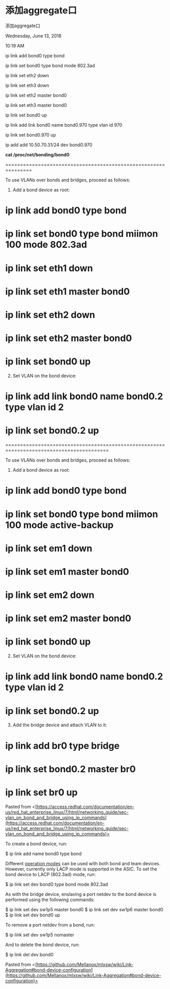 # 添加aggregate口

添加aggregate口

Wednesday, June 13, 2018

10:19 AM

ip link add bond0 type bond

ip link set bond0 type bond mode 802.3ad

ip link set eth2 down

ip link set eth3 down

ip link set eth2 master bond0

ip link set eth3 master bond0

ip link set bond0 up

ip link add link bond0 name bond0.970 type vlan id 970

ip link set bond0.970 up

ip add add 10.50.70.31/24 dev bond0.970

**cat /proc/net/bonding/bond0**

===============================================================

To use VLANs over bonds and bridges, proceed as follows:

1. Add a bond device as root:
# ip link add bond0 type bond
# ip link set bond0 type bond miimon 100 mode 802.3ad
# ip link set eth1 down
# ip link set eth1 master bond0
# ip link set eth2 down
# ip link set eth2 master bond0
# ip link set bond0 up
2. Set VLAN on the bond device:
# ip link add link bond0 name bond0.2 type vlan id 2
# ip link set bond0.2 up

=========================================================================================

To use VLANs over bonds and bridges, proceed as follows:

1. Add a bond device as root:
# ip link add bond0 type bond
# ip link set bond0 type bond miimon 100 mode active-backup
# ip link set em1 down
# ip link set em1 master bond0
# ip link set em2 down
# ip link set em2 master bond0
# ip link set bond0 up
2. Set VLAN on the bond device:
# ip link add link bond0 name bond0.2 type vlan id 2
# ip link set bond0.2 up
3. Add the bridge device and attach VLAN to it:
# ip link add br0 type bridge
# ip link set bond0.2 master br0
# ip link set br0 up

Pasted from <[https://access.redhat.com/documentation/en-us/red_hat_enterprise_linux/7/html/networking_guide/sec-vlan_on_bond_and_bridge_using_ip_commands](https://access.redhat.com/documentation/en-us/red_hat_enterprise_linux/7/html/networking_guide/sec-vlan_on_bond_and_bridge_using_ip_commands)>

To create a bond device, run:

$ ip link add name bond0 type bond

Different [operation modes](https://en.wikipedia.org/wiki/Link_Aggregation_Control_Protocol#Driver_modes) can be used with both bond and team devices. However, currently only LACP mode is supported in the ASIC. To set the bond device to LACP (802.3ad) mode, run:

$ ip link set dev bond0 type bond mode 802.3ad

As with the bridge device, enslaving a port netdev to the bond device is performed using the following commands:

$ ip link set dev sw1p5 master bond0
$ ip link set dev sw1p6 master bond0
$ ip link set dev bond0 up

To remove a port netdev from a bond, run:

$ ip link set dev sw1p5 nomaster

And to delete the bond device, run:

$ ip link del dev bond0

Pasted from <[https://github.com/Mellanox/mlxsw/wiki/Link-Aggregation#bond-device-configuration](https://github.com/Mellanox/mlxsw/wiki/Link-Aggregation#bond-device-configuration)>